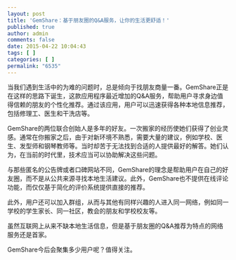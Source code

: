 ```yaml
---
layout: post
title: 'GemShare：基于朋友圈的Q&A服务，让你的生活更舒适！'
published: true
author: admin
comments: false
date: 2015-04-22 10:04:43
tags: [ ]
categories: [ ]
permalink: "6535"
---
```



当我们遇到生活中的为难的问题时，总是倾向于找朋友商量一番。GemShare正是在这样的思路下诞生，这款应用程序最近增加的Q&A服务，帮助用户寻求身边值得信赖的朋友的个性化推荐。通过该应用，用户可以迅速获得各种本地信息推荐，包括修理工、医生和干洗店等。

GemShare的两位联合创始人是多年的好友。一次搬家的经历使她们获得了创业灵感。通常在你搬家之后，由于对新环境不熟悉，需要大量的建议，例如学校、医生、发型师和钢琴教师等。当时却苦于无法找到合适的人提供最好的解答。她们认为，在当前的时代里，技术应当可以协助解决这些问题。

与那些匿名的公告牌或者口碑网站不同，GemShare的理念是帮助用户在自己的好友圈，而不是从公共来源寻找本地生活建议。此外，GemShare也不提供在线评论功能，而仅仅基于简化的评价系统提供直接的推荐。

此外，用户还可以加入群组，从而与其他有同样兴趣的人进入同一网络，例如同一学校的学生家长、同一社区，教会的朋友和学校校友等。

虽然互联网上从来不缺本地生活信息，但是基于朋友圈的Q&A推荐为特点的网络服务还是首家。

GemShare今后会聚集多少用户呢？值得关注。